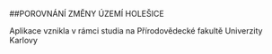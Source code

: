 ##POROVNÁNÍ ZMĚNY ÚZEMÍ HOLEŠICE

Aplikace vznikla v rámci studia na Přírodovědecké fakultě Univerzity Karlovy

